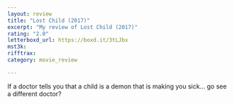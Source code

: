 ```yaml
---
layout: review
title: "Lost Child (2017)"
excerpt: "My review of Lost Child (2017)"
rating: "2.0"
letterboxd_url: https://boxd.it/3tLJbx
mst3k: 
rifftrax: 
category: movie_review

---
```


If a doctor tells you that a child is a demon that is making you sick… go see a different doctor?